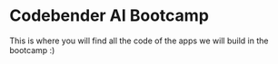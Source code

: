 # Codebender AI Bootcamp

This is where you will find all the code of the apps we will build in the bootcamp :)
